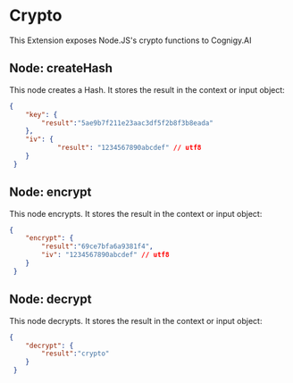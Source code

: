 # Crypto


This Extension exposes Node.JS's crypto functions to Cognigy.AI

## Node: createHash

This node creates a Hash. It stores the result in the context or input object:

```json
{ 
	"key": {
		"result":"5ae9b7f211e23aac3df5f2b8f3b8eada"
	},
	"iv": {
    		"result": "1234567890abcdef" // utf8
  	}
 }
```
## Node: encrypt

This node encrypts. It stores the result in the context or input object:

```json
{ 
	"encrypt": {
		"result":"69ce7bfa6a9381f4",
		"iv": "1234567890abcdef" // utf8
	}
 }
```

## Node: decrypt

This node decrypts. It stores the result in the context or input object:

```json
{ 
	"decrypt": {
		"result":"crypto"
	}
 }
```
